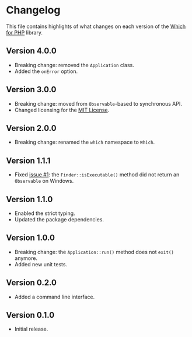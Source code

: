 # Changelog
This file contains highlights of what changes on each version of the [Which for PHP](https://github.com/cedx/which.php) library.

## Version 4.0.0
- Breaking change: removed the `Application` class.
- Added the `onError` option.

## Version 3.0.0
- Breaking change: moved from `Observable`-based to synchronous API.
- Changed licensing for the [MIT License](https://opensource.org/licenses/MIT).

## Version 2.0.0
- Breaking change: renamed the `which` namespace to `Which`.

## Version 1.1.1
- Fixed [issue #1](https://github.com/cedx/which.php/issues/1): the `Finder::isExecutable()` method did not return an `Observable` on Windows.

## Version 1.1.0
- Enabled the strict typing.
- Updated the package dependencies.

## Version 1.0.0
- Breaking change: the `Application::run()` method does not `exit()` anymore.
- Added new unit tests.

## Version 0.2.0
- Added a command line interface.

## Version 0.1.0
- Initial release.
